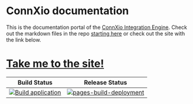 # ConnXio documentation
This is the documentation portal of the [ConnXio Integration Engine](https://www.communicate.no/en/connxio). Check out the markdown files in the repo [starting here](./docs/overview.md) or check out the site with the link below.

# [Take me to the site!](https://communicatenorge.github.io/connxio-doc/)

| Build Status | Release Status |
|--------------|--------------|
| [![Build application](https://github.com/communicatenorge/connxio-doc/actions/workflows/deploy.yml/badge.svg)](https://github.com/communicatenorge/connxio-doc/actions/workflows/deploy.yml) | [![pages-build-deployment](https://github.com/communicatenorge/connxio-doc/actions/workflows/pages/pages-build-deployment/badge.svg)](https://github.com/communicatenorge/connxio-doc/actions/workflows/pages/pages-build-deployment)

